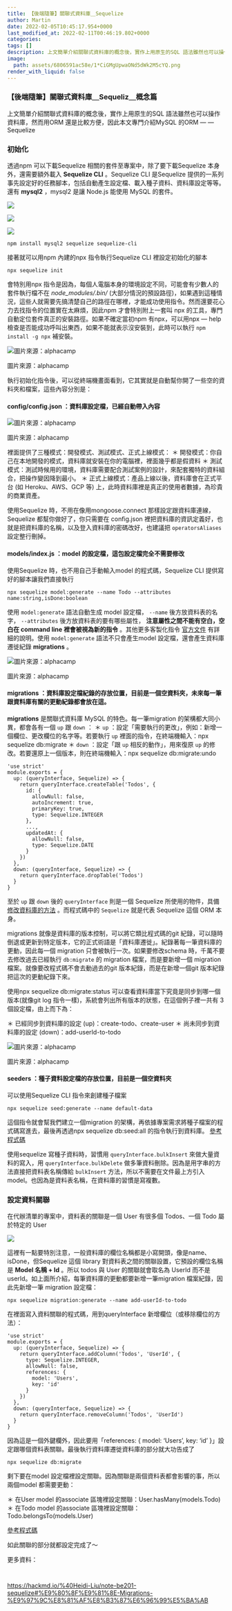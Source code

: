 ```yaml
---
title: 【後端隨筆】關聯式資料庫＿Sequelize
author: Martin
date: 2022-02-05T10:45:17.954+0000
last_modified_at: 2022-02-11T00:46:19.802+0000
categories: 
tags: []
description: 上文簡單介紹關聯式資料庫的概念後，實作上用原生的SQL 語法雖然也可以操作資料庫，然而用ORM 還是比較方便，因此本文專門介紹MySQL 的ORM — — Sequelize
image:
  path: assets/6806591ac58e/1*CiGMgUpwaONd5dWk2M5cYQ.png
render_with_liquid: false
---
```


### 【後端隨筆】關聯式資料庫＿Sequeliz＿概念篇

上文簡單介紹關聯式資料庫的概念後，實作上用原生的SQL 語法雖然也可以操作資料庫，然而用ORM 還是比較方便，因此本文專門介紹MySQL 的ORM — — Sequelize
### 初始化

透過npm 可以下載Sequelize 相關的套件至專案中，除了要下載Sequelize 本身外，還需要額外載入 **Sequelize CLI** 。Sequelize CLI 是Sequelize 提供的一系列事先設定好的任務腳本，包括自動產生設定檔、載入種子資料、資料庫設定等等。還有 **mysql2** ，mysql2 是讓 Node\.js 能使用 MySQL 的套件。


[![](https://static.npmjs.com/338e4905a2684ca96e08c7780fc68412.png)](https://www.npmjs.com/package/mysql2)



[![](https://static.npmjs.com/338e4905a2684ca96e08c7780fc68412.png)](https://www.npmjs.com/package/sequelize)



[![](https://static.npmjs.com/338e4905a2684ca96e08c7780fc68412.png)](https://www.npmjs.com/package/sequelize-cli)

```
npm install mysql2 sequelize sequelize-cli
```

接著就可以用npm 內建的npx 指令執行Sequelize CLI 裡設定初始化的腳本
```
npx sequelize init
```

會特別用npx 指令是因為，每個人電腦本身的環境設定不同，可能會有少數人的套件執行檔不在 _node\_modules/\.bin/_ \(大部分情況的預設路徑\)，如果遇到這種情況，這些人就需要先搞清楚自己的路徑在哪裡，才能成功使用指令。然而還要花心力去找指令的位置實在太麻煩，因此npm 才會特別附上一套叫 npx 的工具，專門自動定位套件真正的安裝路徑。如果不確定當初npm 有npx，可以用npx — help 檢查是否能成功呼叫出東西，如果不能就表示沒安裝到，此時可以執行 `npm install -g npx` 補安裝。


![圖片來源：alphacamp](/assets/6806591ac58e/1*HszMGvm6ReMsIbFF2PyXiQ.png)

圖片來源：alphacamp

執行初始化指令後，可以從終端機畫面看到，它其實就是自動幫你開了一些空的資料夾和檔案，這些內容分別是：
#### **config/config\.json** ：資料庫設定檔，已經自動帶入內容


![圖片來源：alphacamp](/assets/6806591ac58e/1*CiGMgUpwaONd5dWk2M5cYQ.png)

圖片來源：alphacamp

裡面提供了三種模式：開發模式、測試模式、正式上線模式：
＊ 開發模式：你自己在本地開發的模式，資料庫就安裝在你的電腦裡，裡面幾乎都是假資料
＊ 測試模式：測試時候用的環境，資料庫需要配合測試案例的設計，來配套獨特的資料組合，把操作變因降到最小。
＊ 正式上線模式：產品上線以後，資料庫會在正式平台 \(如 Heroku、AWS、GCP 等\) 上，此時資料庫裡是真正的使用者數據，為珍貴的商業資產。

使用Sequelize 時，不用在像用mongoose\.connect 那樣設定跟資料庫連線，Sequelize 都幫你做好了，你只需要在 config\.json 裡把資料庫的資訊定義好，也就是把資料庫的名稱，以及登入資料庫的密碼改好，也建議把 `operatorsAliases` 設定整行刪掉。
#### **models/index\.js** ：model 的設定檔，這包設定檔完全不需要修改

使用Sequelize 時，也不用自己手動輸入model 的程式碼，Sequelize CLI 提供寫好的腳本讓我們直接執行
```
npx sequelize model:generate --name Todo --attributes name:string,isDone:boolean
```

使用 `model:generate` 語法自動生成 model 設定檔， `--name` 後方放資料表的名字， `--attributes` 後方放資料表的要有哪些屬性， **注意屬性之間不能有空白，空白在 command line 裡會被視為新的指令** 。其他更多客製化指令 [官方文件](https://sequelize.org/master/manual/migrations.html#creating-the-first-model--and-migration-) 有詳細的說明。使用 `model:generate` 語法不只會產生model 設定檔，還會產生資料庫遷徙紀錄 **migrations** 。


![圖片來源：alphacamp](/assets/6806591ac58e/1*9Mp5I8ZkqXXaNAOYRZEfhQ.png)

圖片來源：alphacamp
#### **migrations** ：資料庫設定檔紀錄的存放位置，目前是一個空資料夾，未來每一筆跟資料庫有關的更動紀錄都會放在這。

**migrations** 是關聯式資料庫 MySQL 的特色。每一筆migration 的架構都大同小異，都會各有一個 `up` 跟 `down` ：
＊ `up` ：設定「需要執行的更改」，例如：新增一個欄位、更改欄位的名字等。若要執行 `up` 裡面的指令，在終端機輸入：npx sequelize db:migrate
＊ `down` ：設定「跟 `up` 相反的動作」，用來復原 `up` 的修改。若要還原上一個版本，則在終端機輸入：npx sequelize db:migrate:undo
```
'use strict'
module.exports = {
  up: (queryInterface, Sequelize) => {
    return queryInterface.createTable('Todos', {
      id: {
        allowNull: false,
        autoIncrement: true,
        primaryKey: true,
        type: Sequelize.INTEGER
      },
      ...,
      updatedAt: {
        allowNull: false,
        type: Sequelize.DATE
      }
    })
  },
  down: (queryInterface, Sequelize) => {
    return queryInterface.dropTable('Todos')
  }
}
```

至於 `up` 跟 `down` 後的 `queryInterface` 則是一個 Sequelize 所使用的物件，具備 [修改資料庫的方法](https://sequelize.org/master/class/lib/dialects/abstract/query-interface.js~QueryInterface.html#instance-method-addColumn) 。而程式碼中的 `Sequelize` 就是代表 Sequelize 這個 ORM 本身。

migrations 就像是資料庫的版本控制，可以將它類比程式碼的git 紀錄，可以隨時倒退或更新到特定版本，它的正式術語是「資料庫遷徙」。紀錄著每一筆資料庫的更動，因此每一個 migration 只會被執行一次。如果要修改schema 時，千萬不要去修改過去已經執行 `db:migrate` 的 migration 檔案，而是要新增一個 migration 檔案。就像要改程式碼不會去動過去的git 版本紀錄，而是在新增一個git 版本紀錄把這次的更動紀錄下來。

使用npx sequelize db:migrate:status 可以查看資料庫當下究竟是同步到哪一個版本\(就像git log 指令一樣\)，系統會列出所有版本的狀態，在這個例子裡一共有 3 個設定檔，由上而下為：

＊ 已經同步到資料庫的設定 \(up\)：create\-todo、create\-user
＊ 尚未同步到資料庫的設定 \(down\)：add\-userId\-to\-todo


![圖片來源：alphacamp](/assets/6806591ac58e/1*8SITH15nPK9ucMsFSEtl9Q.png)

圖片來源：alphacamp
#### **seeders** ：種子資料設定檔的存放位置，目前是一個空資料夾

可以使用Sequelize CLI 指令來創建種子檔案
```
npx sequelize seed:generate --name default-data
```

這個指令就會幫我們建立一個migration 的架構，再依據專案需求將種子檔案的程式碼寫進去，最後再透過npx sequelize db:seed:all 的指令執行到資料庫。 [參考程式碼](https://github.com/martinchiu/todo-sequelize/commit/140a9180875461ae2b792afffbe2786efe1dfa1d)

使用sequelize 寫種子資料時，習慣用 `queryInterface.bulkInsert` 來做大量資料的寫入，用 `queryInterface.bulkDelete` 做多筆資料刪除。因為是用字串的方法直接把資料表名稱傳給 `bulkInsert` 方法，所以不需要在文件最上方引入 model。也因為是資料表名稱，在資料庫的習慣是寫複數。
### 設定資料關聯

在代辦清單的專案中，資料表的關聯是一個 User 有很多個 Todos、一個 Todo 屬於特定的 User


![](/assets/6806591ac58e/1*m6HaBr52fi1-xiiHbvDf5Q.png)


這裡有一點要特別注意，一般資料庫的欄位名稱都是小寫開頭，像是name、isDone，但Sequelize 這個 library 對資料表之間的關聯設置，它預設的欄位名稱是 **Model 名稱 \+ Id** 。所以 todos 與 User 的關聯就會取名為 UserId 而不是 userId。如上面所介紹，每筆資料庫的更動都要新增一筆migration 檔案紀錄，因此先新增一筆 migration 設定檔：
```
npx sequelize migration:generate --name add-userId-to-todo
```

在裡面寫入資料關聯的程式碼，用到queryInterface 新增欄位（或移除欄位的方法）：
```
'use strict'
module.exports = {
  up: (queryInterface, Sequelize) => {
    return queryInterface.addColumn('Todos', 'UserId', {
      type: Sequelize.INTEGER,
      allowNull: false,
      references: {
        model: 'Users',
        key: 'id'
      }
    })
  },
  down: (queryInterface, Sequelize) => {
    return queryInterface.removeColumn('Todos', 'UserId')
  }
}
```

因為這是一個外鍵欄外，因此要用「references: \{ model: ‘Users’, key: ‘id’ \}」設定跟哪個資料表關聯。最後執行資料庫遷徙資料庫的部分就大功告成了
```
npx sequelize db:migrate
```

剩下要在model 設定檔裡設定關聯。因為關聯是兩個資料表都會影響的事，所以兩個model 都需要更動：

＊ 在User model 的associate 區塊裡設定關聯：User\.hasMany\(models\.Todo\)
＊ 在Todo model 的associate 區塊裡設定關聯：Todo\.belongsTo\(models\.User\)

[參考程式碼](https://github.com/martinchiu/todo-sequelize/commit/95b05997e593a460a67d7d77e357d7e71a9fb73d)

如此關聯的部分就都設定完成了～

更多資料：


[![]()](https://sequelize.org/master/manual/migrations.html#bootstrapping)



[![]()](https://sequelize.org/master/manual/getting-started.html#modeling-a-table)


[https://hackmd\.io/%40Heidi\-Liu/note\-be201\-sequelize\#%E9%80%8F%E9%81%8E\-Migrations\-%E9%97%9C%E8%81%AF%E8%B3%87%E6%96%99%E5%BA%AB](https://hackmd.io/%40Heidi-Liu/note-be201-sequelize#%E9%80%8F%E9%81%8E-Migrations-%E9%97%9C%E8%81%AF%E8%B3%87%E6%96%99%E5%BA%AB)




